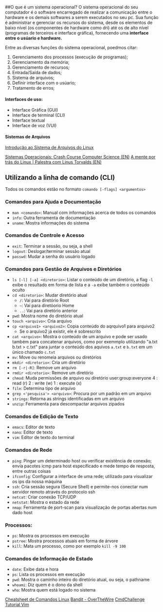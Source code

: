 ##O que é um sistema operacional?
O sistema operacional do seu computador é o software encarregado de realizar a comunicação entre o  hardware e os demais softwares a serem executados no seu pc. Sua função é administrar e gerenciar os recursos do sistema, desde os elementos de baixo nível (os componentes de hardware como dri) até os de alto nível (programas de terceiros e interface gráfica), fornecendo uma **interface entre o usúario e hardware.**

Entre as diversas funções do sistema operacional, poedmos citar:
1. Gerenciamento dos processos (execução de programas);
2. Gerenciamento da memória;
3. Gerenciamento de recursos;
4. Entrada/Saída de dados;
5. Sistema de arquivos;
6. Definir interface com o usúario;
7. Tratamento de erros;

#### Interfaces de uso:
* Interface Gráfica (GUI)
* Interface de terminal (CLI)
* Interface textual
* Interface de voz (VUI)

#### Sistemas de Arquivos
[SistemaArquivosLinux]: https://www.rs-online.com/designspark/rel-assets/dsauto/temp/uploaded/linux-filesystem.png?w=815 "Sistema de Arquivos Linux"
[Introdução ao Sistema de Arquivos do Linux](https://www.rs-online.com/designspark/an-intro-to-linux-file-system-management)

[Gnu/LinuxDistros]: linux_distros "Distribuições GNU/Linux"
[Sistemas Operacionais: Crash Course Computer Science (EN)](https://youtu.be/26QPDBe-NB8)
[A mente por trás do Linux | Palestra com Linus Torvalds (EN)](https://youtu.be/o8NPllzkFhE)

## Utilizando a linha de comando (CLI)	
Todos os comandos estão no formato `comando [-flags] <argumentos>`

### Comandos para Ajuda e Documentação
* `man <comando>`: Manual com informações acerca de todos os comandos
* `info`: Outra ferramenta de documentação
* `uname`: Mostra informações do sistema

### Comandos de Controle e Acesso
* `exit`: Terminar a sessão, ou seja, a shell
* `logout`: Deslogar/terminar sessão atual
* `passwd`: Mudar a senha do usuário logado

### Comandos para Gestão de Arquivos e Diretórios
* `ls [-l] [-a] <diretorio>`: Listar o conteúdo de um diretório, a flag `-l` exibe o resultado em forma de lista e a `-a` exibe também o conteúdo oculto
* `cd <diretorio>`: Mudar diretório atual
	* `/`: Vai para diretório Root
	* `~`: Vai para diretóorio Home
	* `..`: Vai para diretório anterior
* `pwd`: Mostra nome do diretório atual
* `touch <arquivo>`: Cria arquivo
* `cp <arquivo1> <arquivo2>`: Copia conteúdo do aqrquivo1 para arquivo2
	* Se o arquivo2 já existir, ele é sobrescrito
* `cat <arquivo>`: Mostra o conteúdo de um arquivo e pode ser usado também para concatenar arquivos, como por exemmplo utilizando "a.txt b.txt > c.txt" para juntar o conteúdo dos aquivos `a.txt` e `b.txt` em um único chamado `c.txt`
* `mv`: Move ou renomeia arquivos ou diretórios
* `mkdir <diretorio>`: Cria um diretório
* `rm [-r|-R]`: Remove um arquivo
* `rmdir <diretorio>`: Remove um diretório
* `chmod`: Muda permissões de arquivo ou diretório
	user:group:everyone
	4	:	read (r)
	2	:	write (w)
	1	:	execute (x)
* `file`: Determina tipo de arquivo
* `grep <'pesquisa'> <arquivo>`: Procura por um padrão em um arquivo
* `strings`: Retorna as strings identificadas em um arquivo
* `unzip`: Ferramenta para descompactar arquivos zipados

### Comandos de Edição de Texto
* `emacs`: Editor de texto
* `nano`: Editor de texto
* `vim`: Editor de texto do terminal

### Comandos de Rede
* `ping`: Pingar um determinado host ou verificar existência de conexão; envia pacotes icmp para host específicado e mede tempo de resposta, entre outras coisas  
* `ifconfig`: Configurar a interface de uma rede; utilizado para visualizar os ips da nossa máquina
* `ssh`: Cria sessão segura (Secure Shell) e permite-nos conectar num servidor remoto através do protocolo ssh
* `netcat`: Criar conexão TCP/UDP
* `netstat`: Mostra o estado da rede
* `nmap`: Ferramenta de port-scan para visualização de portas abertas num dado host

### Processos:
* `ps`: Mostra os processos em execução
* `pstree`: Mostra processos atuais em forma de árvore
* `kill`: Mata um processo, como por exemplo `kill -9 100`

### Comandos de Informação de Estado
* `date`: Exibe data e hora
* `ps`: Lista os processos em execução
* `pwd`: Mostra o caminho inteiro do diretório atual, ou seja, o pathname
* `whoami`: Diz quem é o dono da shell
* `who`: Mostra quem está logado no sistema 

[Cheatsheet de Comandos Linux](https://cheatography.com/davechild/cheat-sheets/linux-command-line/pdf/)
[Bandit - OverTheWire](https://overthewire.org/wargames/bandit/)
[CmdChallenge](https://cmdchallenge.com/)
[Tutorial Vim](https://www.openvim.com/tutorial.html)
